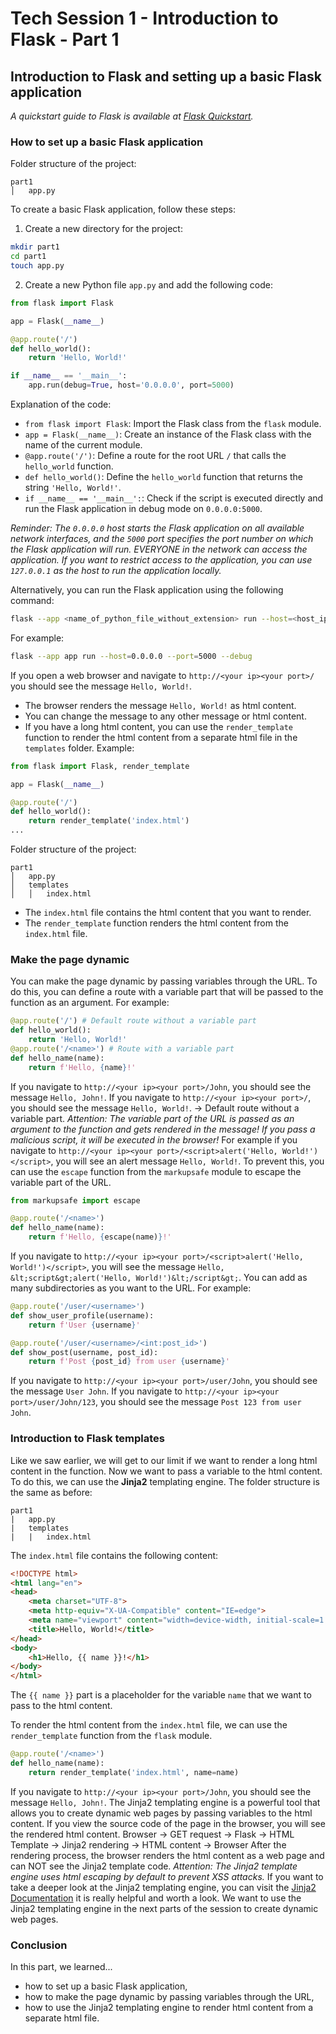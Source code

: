 # Tech Session 1 - Introduction to Flask - Part 1
## Introduction to Flask and setting up a basic Flask application
*A quickstart guide to Flask is available at [Flask Quickstart](https://flask.palletsprojects.com/en/stable/quickstart/).*
### How to set up a basic Flask application
Folder structure of the project:
```
part1
│   app.py
```
To create a basic Flask application, follow these steps:
1. Create a new directory for the project:
```bash
mkdir part1
cd part1
touch app.py
```

2. Create a new Python file `app.py` and add the following code:
```python
from flask import Flask

app = Flask(__name__)

@app.route('/')
def hello_world():
    return 'Hello, World!'

if __name__ == '__main__':
    app.run(debug=True, host='0.0.0.0', port=5000)
```
Explanation of the code:
- `from flask import Flask`: Import the Flask class from the `flask` module.
- `app = Flask(__name__)`: Create an instance of the Flask class with the name of the current module.
- `@app.route('/')`: Define a route for the root URL `/` that calls the `hello_world` function.
- `def hello_world()`: Define the `hello_world` function that returns the string `'Hello, World!'`.
- `if __name__ == '__main__':`: Check if the script is executed directly and run the Flask application in debug mode on `0.0.0.0:5000`.

*Reminder: The `0.0.0.0` host starts the Flask application on all available network interfaces, and the `5000` port specifies the port number on which the Flask application will run. EVERYONE in the network can access the application. If you want to restrict access to the application, you can use `127.0.0.1` as the host to run the application locally.*

Alternatively, you can run the Flask application using the following command:
```bash
flask --app <name_of_python_file_without_extension> run --host=<host_ip> --port=<port_number>
```
For example:
```bash
flask --app app run --host=0.0.0.0 --port=5000 --debug
``` 

If you open a web browser and navigate to `http://<your ip><your port>/` you should see the message `Hello, World!`.
- The browser renders the message `Hello, World!` as html content.
- You can change the message to any other message or html content.
- If you have a long html content, you can use the `render_template` function to render the html content from a separate html file in the `templates` folder.
Example:
```python
from flask import Flask, render_template

app = Flask(__name__)

@app.route('/')
def hello_world():
    return render_template('index.html')
...
```
Folder structure of the project:
```
part1
│   app.py
│   templates
│   │   index.html
```
- The `index.html` file contains the html content that you want to render.
- The `render_template` function renders the html content from the `index.html` file.

### Make the page dynamic
You can make the page dynamic by passing variables through the URL. To do this, you can define a route with a variable part that will be passed to the function as an argument. For example:
```python
@app.route('/') # Default route without a variable part
def hello_world():
    return 'Hello, World!'
@app.route('/<name>') # Route with a variable part
def hello_name(name):
    return f'Hello, {name}!'
```
If you navigate to `http://<your ip><your port>/John`, you should see the message `Hello, John!`.
If you navigate to `http://<your ip><your port>/`, you should see the message `Hello, World!`. -> Default route without a variable part.
*Attention: The variable part of the URL is passed as an argument to the function and gets rendered in the message! If you pass a malicious script, it will be executed in the browser!*
For example if you navigate to `http://<your ip><your port>/<script>alert('Hello, World!')</script>`, you will see an alert message `Hello, World!`.
To prevent this, you can use the `escape` function from the `markupsafe` module to escape the variable part of the URL.
```python
from markupsafe import escape

@app.route('/<name>')
def hello_name(name):
    return f'Hello, {escape(name)}!'
```
If you navigate to `http://<your ip><your port>/<script>alert('Hello, World!')</script>`, you will see the message `Hello, &lt;script&gt;alert('Hello, World!')&lt;/script&gt;`.
You can add as many subdirectories as you want to the URL. For example:
```python
@app.route('/user/<username>')
def show_user_profile(username):
    return f'User {username}'

@app.route('/user/<username>/<int:post_id>')
def show_post(username, post_id):
    return f'Post {post_id} from user {username}'
```
If you navigate to `http://<your ip><your port>/user/John`, you should see the message `User John`.
If you navigate to `http://<your ip><your port>/user/John/123`, you should see the message `Post 123 from user John`.

### Introduction to Flask templates
Like we saw earlier, we will get to our limit if we want to render a long html content in the function. Now we want to pass a variable to the html content. To do this, we can use the **Jinja2** templating engine.
The folder structure is the same as before:
```
part1
|   app.py
|   templates
|   |   index.html
```
The `index.html` file contains the following content:
```html
<!DOCTYPE html>
<html lang="en">
<head>
    <meta charset="UTF-8">
    <meta http-equiv="X-UA-Compatible" content="IE=edge">
    <meta name="viewport" content="width=device-width, initial-scale=1.0">
    <title>Hello, World!</title>
</head>
<body>
    <h1>Hello, {{ name }}!</h1>
</body>
</html>
```
The `{{ name }}` part is a placeholder for the variable `name` that we want to pass to the html content.

To render the html content from the `index.html` file, we can use the `render_template` function from the `flask` module.
```python
@app.route('/<name>')
def hello_name(name):
    return render_template('index.html', name=name)
```
If you navigate to `http://<your ip><your port>/John`, you should see the message `Hello, John!`.
The Jinja2 templating engine is a powerful tool that allows you to create dynamic web pages by passing variables to the html content. If you view the source code of the page in the browser, you will see the rendered html content.
Browser -> GET request -> Flask -> HTML Template -> Jinja2 rendering -> HTML content -> Browser
After the rendering process, the browser renders the html content as a web page and can NOT see the Jinja2 template code.
*Attention: The Jinja2 template engine uses html escaping by default to prevent XSS attacks.*
If you want to take a deeper look at the Jinja2 templating engine, you can visit the [Jinja2 Documentation](https://jinja.palletsprojects.com/en/stable/) it is really helpful and worth a look. We want to use the Jinja2 templating engine in the next parts of the session to create dynamic web pages.

### Conclusion
In this part, we learned...
- how to set up a basic Flask application,
- how to make the page dynamic by passing variables through the URL,
- how to use the Jinja2 templating engine to render html content from a separate html file.